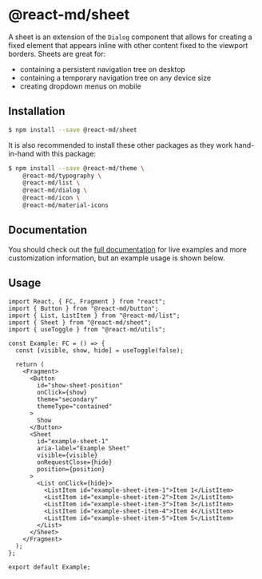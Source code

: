 # @react-md/sheet

A sheet is an extension of the `Dialog` component that allows for creating a
fixed element that appears inline with other content fixed to the viewport
borders. Sheets are great for:

- containing a persistent navigation tree on desktop
- containing a temporary navigation tree on any device size
- creating dropdown menus on mobile

## Installation

```sh
$ npm install --save @react-md/sheet
```

It is also recommended to install these other packages as they work hand-in-hand
with this package:

```sh
$ npm install --save @react-md/theme \
    @react-md/typography \
    @react-md/list \
    @react-md/dialog \
    @react-md/icon \
    @react-md/material-icons
```

<!-- DOCS_REMOVE -->

## Documentation

You should check out the
[full documentation](https://react-md.dev/packages/sheet) for live examples and
more customization information, but an example usage is shown below.

<!-- DOCS_REMOVE_END -->

## Usage

```tsx
import React, { FC, Fragment } from "react";
import { Button } from "@react-md/button";
import { List, ListItem } from "@react-md/list";
import { Sheet } from "@react-md/sheet";
import { useToggle } from "@react-md/utils";

const Example: FC = () => {
  const [visible, show, hide] = useToggle(false);

  return (
    <Fragment>
      <Button
        id="show-sheet-position"
        onClick={show}
        theme="secondary"
        themeType="contained"
      >
        Show
      </Button>
      <Sheet
        id="example-sheet-1"
        aria-label="Example Sheet"
        visible={visible}
        onRequestClose={hide}
        position={position}
      >
        <List onClick={hide}>
          <ListItem id="example-sheet-item-1">Item 1</ListItem>
          <ListItem id="example-sheet-item-2">Item 2</ListItem>
          <ListItem id="example-sheet-item-3">Item 3</ListItem>
          <ListItem id="example-sheet-item-4">Item 4</ListItem>
          <ListItem id="example-sheet-item-5">Item 5</ListItem>
        </List>
      </Sheet>
    </Fragment>
  );
};

export default Example;
```

